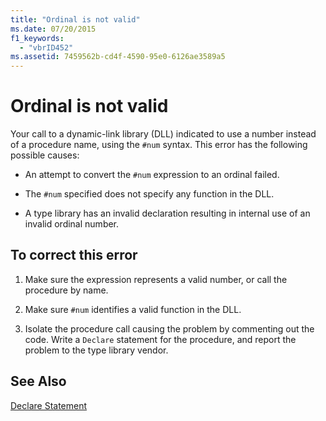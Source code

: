 ```yaml
---
title: "Ordinal is not valid"
ms.date: 07/20/2015
f1_keywords: 
  - "vbrID452"
ms.assetid: 7459562b-cd4f-4590-95e0-6126ae3589a5
---
```

# Ordinal is not valid
Your call to a dynamic-link library (DLL) indicated to use a number instead of a procedure name, using the `#num` syntax. This error has the following possible causes:  
  
- An attempt to convert the `#num` expression to an ordinal failed.  
  
- The `#num` specified does not specify any function in the DLL.  
  
- A type library has an invalid declaration resulting in internal use of an invalid ordinal number.  
  
## To correct this error  
  
1. Make sure the expression represents a valid number, or call the procedure by name.  
  
2. Make sure `#num` identifies a valid function in the DLL.  
  
3. Isolate the procedure call causing the problem by commenting out the code. Write a `Declare` statement for the procedure, and report the problem to the type library vendor.  
  
## See Also  
 [Declare Statement](../../../visual-basic/language-reference/statements/declare-statement.md)
